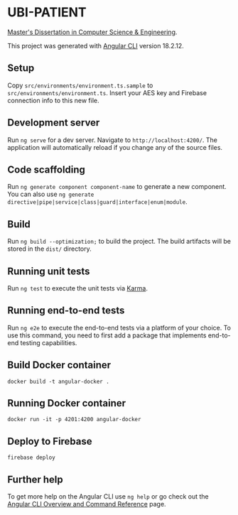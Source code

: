 # UBI-PATIENT

[Master's Dissertation in Computer Science & Engineering](https://github.com/lucascudo/ubi-patient/blob/main/MEI_dissertacao_signed.pdf).

This project was generated with [Angular CLI](https://github.com/angular/angular-cli) version 18.2.12.

## Setup
Copy `src/environments/environment.ts.sample` to `src/environments/environment.ts`. Insert your AES key and Firebase connection info to this new file.

## Development server

Run `ng serve` for a dev server. Navigate to `http://localhost:4200/`. The application will automatically reload if you change any of the source files.

## Code scaffolding

Run `ng generate component component-name` to generate a new component. You can also use `ng generate directive|pipe|service|class|guard|interface|enum|module`.

## Build

Run `ng build --optimization;` to build the project. The build artifacts will be stored in the `dist/` directory.

## Running unit tests

Run `ng test` to execute the unit tests via [Karma](https://karma-runner.github.io).

## Running end-to-end tests

Run `ng e2e` to execute the end-to-end tests via a platform of your choice. To use this command, you need to first add a package that implements end-to-end testing capabilities.

## Build Docker container

`docker build -t angular-docker .`

## Running Docker container

`docker run -it -p 4201:4200 angular-docker`

## Deploy to Firebase

`firebase deploy`

## Further help

To get more help on the Angular CLI use `ng help` or go check out the [Angular CLI Overview and Command Reference](https://angular.dev/tools/cli) page.

